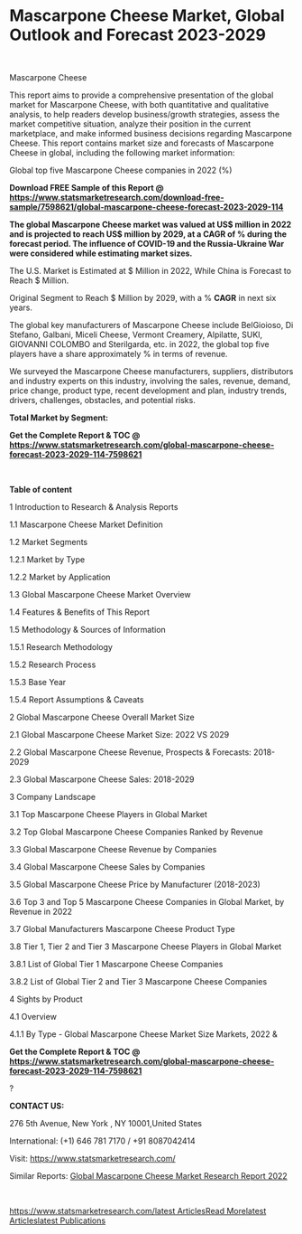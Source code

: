 <h1>Mascarpone Cheese Market, Global Outlook and Forecast 2023-2029</h1><br/><p>Mascarpone Cheese</p>
 
 
 
 <p>This report aims to provide a comprehensive presentation of the global market for Mascarpone Cheese, with both quantitative and qualitative analysis, to help readers develop business/growth strategies, assess the market competitive situation, analyze their position in the current marketplace, and make informed business decisions regarding Mascarpone Cheese. This report contains market size and forecasts of Mascarpone Cheese in global, including the following market information:</p>
 
 
 
 <p>Global top five Mascarpone Cheese companies in 2022 (%)</p>
 
 
 
 <p><strong>Download FREE Sample of this Report @ <a href="https://www.statsmarketresearch.com/download-free-sample/7598621/global-mascarpone-cheese-forecast-2023-2029-114">https://www.statsmarketresearch.com/download-free-sample/7598621/global-mascarpone-cheese-forecast-2023-2029-114</a></strong></p>
 
 
 
 <p><strong>The global Mascarpone Cheese market was valued at US$ million in 2022 and is projected to reach US$ million by 2029, at a <strong>CAGR</strong> of % during the forecast period. The influence of COVID-19 and the Russia-Ukraine War were considered while estimating market sizes.</strong></p>
 
 
 
 <p>The U.S. Market is Estimated at $ Million in 2022, While China is Forecast to Reach $ Million.</p>
 
 
 
 <p>Original Segment to Reach $ Million by 2029, with a % <strong>CAGR</strong> in next six years.</p>
 
 
 
 <p>The global key manufacturers of Mascarpone Cheese include BelGioioso, Di Stefano, Galbani, Miceli Cheese, Vermont Creamery, Alpilatte, SUKI, GIOVANNI COLOMBO and Sterilgarda, etc. in 2022, the global top five players have a share approximately % in terms of revenue.</p>
 
 
 
 <p>We surveyed the Mascarpone Cheese manufacturers, suppliers, distributors and industry experts on this industry, involving the sales, revenue, demand, price change, product type, recent development and plan, industry trends, drivers, challenges, obstacles, and potential risks.</p>
 
 
 
 <p><strong>Total Market by Segment:</strong></p>
 
 
 
 <div><b>Get the Complete Report & TOC @ <a href="https://www.statsmarketresearch.com/global-mascarpone-cheese-forecast-2023-2029-114-7598621">https://www.statsmarketresearch.com/global-mascarpone-cheese-forecast-2023-2029-114-7598621</a></b></div>
 
 
 
 <p><br />
 
 <b>Table of content</b></p>
 
 
 
 <p>1 Introduction to Research & Analysis Reports<br />
 
 1.1 Mascarpone Cheese Market Definition<br />
 
 1.2 Market Segments<br />
 
 1.2.1 Market by Type<br />
 
 1.2.2 Market by Application<br />
 
 1.3 Global Mascarpone Cheese Market Overview<br />
 
 1.4 Features & Benefits of This Report<br />
 
 1.5 Methodology & Sources of Information<br />
 
 1.5.1 Research Methodology<br />
 
 1.5.2 Research Process<br />
 
 1.5.3 Base Year<br />
 
 1.5.4 Report Assumptions & Caveats<br />
 
 2 Global Mascarpone Cheese Overall Market Size<br />
 
 2.1 Global Mascarpone Cheese Market Size: 2022 VS 2029<br />
 
 2.2 Global Mascarpone Cheese Revenue, Prospects & Forecasts: 2018-2029<br />
 
 2.3 Global Mascarpone Cheese Sales: 2018-2029<br />
 
 3 Company Landscape<br />
 
 3.1 Top Mascarpone Cheese Players in Global Market<br />
 
 3.2 Top Global Mascarpone Cheese Companies Ranked by Revenue<br />
 
 3.3 Global Mascarpone Cheese Revenue by Companies<br />
 
 3.4 Global Mascarpone Cheese Sales by Companies<br />
 
 3.5 Global Mascarpone Cheese Price by Manufacturer (2018-2023)<br />
 
 3.6 Top 3 and Top 5 Mascarpone Cheese Companies in Global Market, by Revenue in 2022<br />
 
 3.7 Global Manufacturers Mascarpone Cheese Product Type<br />
 
 3.8 Tier 1, Tier 2 and Tier 3 Mascarpone Cheese Players in Global Market<br />
 
 3.8.1 List of Global Tier 1 Mascarpone Cheese Companies<br />
 
 3.8.2 List of Global Tier 2 and Tier 3 Mascarpone Cheese Companies<br />
 
 4 Sights by Product<br />
 
 4.1 Overview<br />
 
 4.1.1 By Type - Global Mascarpone Cheese Market Size Markets, 2022 &</p>
 
 
 
 <div><b>Get the Complete Report & TOC @ <a href="https://www.statsmarketresearch.com/global-mascarpone-cheese-forecast-2023-2029-114-7598621">https://www.statsmarketresearch.com/global-mascarpone-cheese-forecast-2023-2029-114-7598621</a></b></div>
 
 
 
 <p>? </p>
 
 
 
 <p><b>CONTACT US:</b><br />
 
 276 5th Avenue, New York , NY 10001,United States<br />
 
 International: (+1) 646 781 7170 / +91 8087042414<br />
 
 Visit: <a href="https://www.statsmarketresearch.com/">https://www.statsmarketresearch.com/</a><br />
 
 Similar Reports: <a href="https://www.statsmarketresearch.com/global-mascarpone-cheese-forecast-2023-2029-114-7598621">Global Mascarpone Cheese Market Research Report 2022</a><br />
 
 <br />
 
 <a href="https://gyeongbokgung.com">https://www.statsmarketresearch.com/</a><a href="https://hallyeomaritime.com">latest Articles</a><a href="https://jingwansa.com">Read More</a><a href="https://nguoiviet.jp/">latest Articles</a><a href="https://www.intelmarketresearch.com/">latest Publications</a></p>